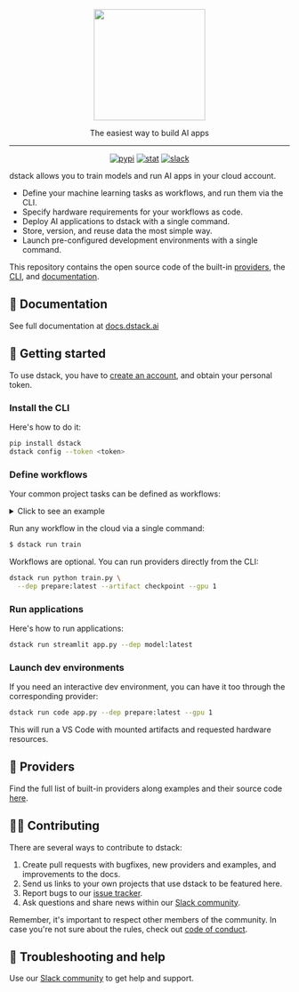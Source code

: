 <div align="center">
<img src="https://raw.githubusercontent.com/dstackai/dstack/master/docs/assets/logo.svg" width="200px"/>    

The easiest way to build AI apps
______________________________________________________________________

[![pypi](https://badge.fury.io/py/dstack.svg)](https://badge.fury.io/py/dstack)
[![stat](https://pepy.tech/badge/dstack)](https://pepy.tech/project/dstack)
[![slack](https://img.shields.io/badge/Slack%20community-purple.svg?logo=slack)](https://join.slack.com/t/dstackai/shared_invite/zt-xdnsytie-D4qU9BvJP8vkbkHXdi6clQ)

[//]: # ([![twitter]&#40;https://img.shields.io/twitter/follow/dstackai.svg?style=social&label=Follow&#41;]&#40;https://twitter.com/dstackai&#41;)

</div>

dstack allows you to train models and run AI apps in your cloud account.

* Define your machine learning tasks as workflows, and run them via the CLI. 
* Specify hardware requirements for your workflows as code.
* Deploy AI applications to dstack with a single command.
* Store, version, and reuse data the most simple way.
* Launch pre-configured development environments with a single command.

This repository contains the open source code of the built-in [providers](providers), the [CLI](src), and [documentation](docs). 

## 📘 Documentation

See full documentation at [docs.dstack.ai](https://docs.dstack.ai)

## 🚀 Getting started

To use dstack, you have to [create an account](https://dstack.ai/signup), and 
obtain your personal token.

### Install the CLI

Here's how to do it:

```bash
pip install dstack
dstack config --token <token> 
```

### Define workflows

Your common project tasks can be defined as workflows:

<details>
<summary>Click to see an example</summary>

```yaml
workflows:
  - name: prepare
    help: "Loads and prepares the training data" 
    provider: python
    file: "prepare.py"
    artifacts: ["data"]

  - name: train
    help: "Trains a model and saves the checkpoints"
    depends-on:
      - prepare:latest
    provider: python
    file: "train.py"
    artifacts: ["checkpoint"]
    resources:
      gpu: 1    
```
</details>

Run any workflow in the cloud via a single command:

```bash
$ dstack run train
```

Workflows are optional. You can run providers directly from the CLI:

```bash
dstack run python train.py \
  --dep prepare:latest --artifact checkpoint --gpu 1
```

### Run applications

Here's how to run applications:

```bash
dstack run streamlit app.py --dep model:latest
```

### Launch dev environments

If you need an interactive dev environment, you can have it too through the corresponding provider:

```bash
dstack run code app.py --dep prepare:latest --gpu 1
```

This will run a VS Code with mounted artifacts and requested hardware resources.

## 🧩 Providers

Find the full list of built-in providers along examples and their source code [here](providers).

## 🙋‍♀️ Contributing

There are several ways to contribute to dstack:

1. Create pull requests with bugfixes, new providers and examples, and improvements to the docs.
2. Send us links to your own projects that use dstack to be featured here.
3. Report bugs to our [issue tracker](https://github.com/dstackai/dstack/issues).
4. Ask questions and share news within our [Slack community](https://join.slack.com/t/dstackai/shared_invite/zt-xdnsytie-D4qU9BvJP8vkbkHXdi6clQ).

Remember, it's important to respect other members of the community. In case you're not sure about the rules, check out [code of conduct](CODE_OF_CONDUCT.md).

## 🛟 Troubleshooting and help

Use our [Slack community](https://join.slack.com/t/dstackai/shared_invite/zt-xdnsytie-D4qU9BvJP8vkbkHXdi6clQ) to get help and support.
